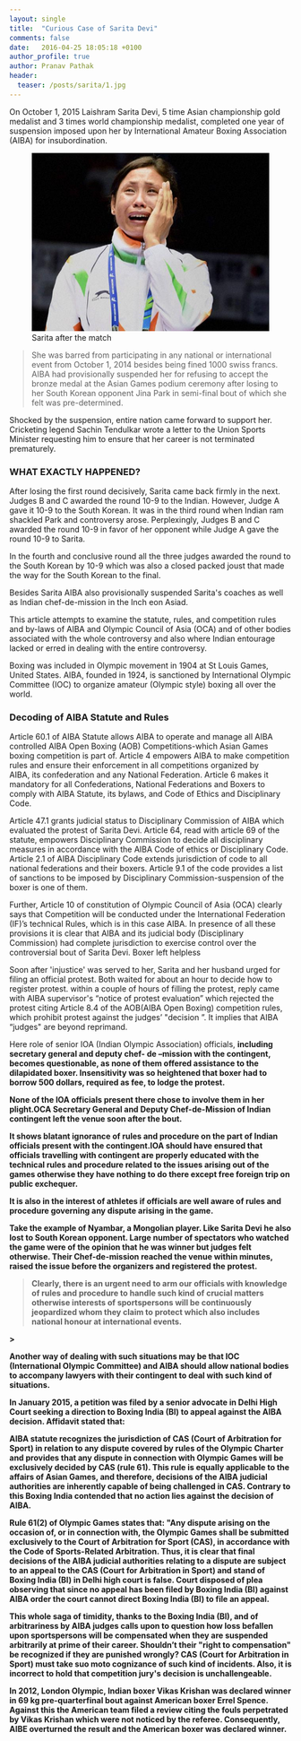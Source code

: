 ```yaml
---
layout: single
title:  "Curious Case of Sarita Devi"
comments: false
date:   2016-04-25 18:05:18 +0100
author_profile: true
author: Pranav Pathak
header:
  teaser: /posts/sarita/1.jpg
---
```


On October 1, 2015 Laishram Sarita Devi, 5 time Asian championship gold medalist and 3 times world championship medalist, completed one year of suspension imposed upon her by International Amateur Boxing Association (AIBA) for insubordination. 

<figure class="half">
<a href="/images/posts/sarita/1.jpg"><img src="/images/posts/sarita/1.jpg"></a>
<figcaption>Sarita after the match</figcaption>
</figure>
<blockquote>
She was barred from participating in any national or international event from October 1, 2014 besides being fined 1000 swiss francs. AIBA had provisionally suspended her for refusing to accept the bronze medal at the Asian Games podium ceremony after losing to her South Korean opponent Jina Park in semi-final bout of which she felt was pre-determined.
</blockquote> 


Shocked by the suspension, entire nation came forward to support her. Cricketing legend Sachin Tendulkar wrote a letter to the Union Sports Minister requesting him to ensure that her career is not terminated prematurely.


### WHAT EXACTLY HAPPENED?
After losing the first round decisively, Sarita came back firmly in the next. Judges B and C awarded the round 10-9 to the Indian. However, Judge A gave it 10-9 to the South Korean. It was in the third round when Indian ram shackled Park and controversy arose. Perplexingly, Judges B and C awarded the round 10-9 in favor of her opponent while Judge A gave the round 10-9 to Sarita.

In the fourth and conclusive round all the three judges awarded the round to the South Korean by 10-9 which was also a closed packed joust that made the way for the South Korean to the final. 

Besides Sarita AIBA also provisionally suspended Sarita's coaches as well as Indian chef-de-mission in the Inch eon Asiad.

This article attempts to examine the statute, rules, and competition rules and by-laws of AIBA and Olympic Council of Asia (OCA) and of other bodies associated with the whole controversy and also where Indian entourage lacked or erred in dealing with the entire controversy.

Boxing was included in Olympic movement in 1904 at St Louis Games, United States. AIBA, founded in 1924, is sanctioned by International Olympic Committee (IOC) to organize amateur (Olympic style) boxing all over the world. 

### Decoding of AIBA Statute and Rules

Article 60.1 of AIBA Statute allows AIBA to operate and manage all AIBA controlled AIBA Open Boxing (AOB) Competitions-which Asian Games boxing competition is part of. Article 4 empowers AIBA to make competition rules and ensure their enforcement in all competitions organized by AIBA, its confederation and any National Federation. Article 6 makes it mandatory for all Confederations, National Federations and Boxers to comply with AIBA Statute, its bylaws, and Code of Ethics and Disciplinary Code. 

Article 47.1 grants judicial status to Disciplinary Commission of AIBA which evaluated the protest of Sarita Devi. Article 64, read with article 69 of the statute, empowers Disciplinary Commission to decide all disciplinary measures in accordance with the AIBA Code of ethics or Disciplinary Code. Article 2.1 of AIBA Disciplinary Code extends jurisdiction of code to all national federations and their boxers. Article 9.1 of the code provides a list of sanctions to be imposed by Disciplinary Commission-suspension of the boxer is one of them. 

Further, Article 10 of constitution of Olympic Council of Asia (OCA) clearly says that Competition will be conducted under the International Federation (IF)’s technical Rules, which is in this case AIBA.
In presence of all these provisions it is clear that AIBA and its judicial body (Disciplinary Commission) had complete jurisdiction to exercise control over the controversial bout of Sarita Devi. 
Boxer left helpless

Soon after 'injustice' was served to her, Sarita and her husband urged for filing an official protest. Both waited for about an hour to decide how to register protest. within a couple of hours of filling the protest, reply  came with  AIBA supervisor's  “notice  of  protest  evaluation” which rejected the protest citing  Article 8.4  of the  AOB(AIBA Open Boxing)  competition  rules, which prohibit  protest  against  the  judges’  "decision ”. It implies that AIBA “judges" are beyond reprimand.

Here role of senior IOA (Indian Olympic Association) officials, <b>including secretary general and deputy chef- de –mission with the contingent, becomes questionable, as none of them offered assistance to the dilapidated boxer. Insensitivity was so heightened that boxer had to borrow 500 dollars, required as fee, to lodge the protest.<b>

None of the IOA officials present there chose to involve them in her plight.OCA Secretary General and Deputy Chef-de-Mission of Indian contingent left the venue soon after the bout. 

It shows blatant ignorance of rules and procedure on the part of Indian officials present with the contingent.IOA should have ensured that officials travelling with contingent are properly educated with the technical rules  and procedure related to the issues arising out of the games otherwise they have nothing to do there except free foreign trip on public exchequer. 

It is also in the interest of athletes if officials are well aware of rules and procedure governing any dispute arising in the game. 

Take the example of Nyambar, a Mongolian player. Like Sarita Devi he also lost to South Korean opponent. Large number of spectators who watched the game were of the opinion that he was winner but judges felt otherwise. Their Chef-de-mission reached the venue within minutes, raised the issue before the organizers and registered the protest. 

<blockquote>Clearly, there is an urgent need to arm our officials with knowledge of rules and procedure to handle such kind of crucial matters otherwise interests of sportspersons will be continuously jeopardized whom they claim to protect which also includes national honour at international events.</blockquote>> 

Another way of dealing with such situations may be that IOC (International Olympic Committee) and AIBA should allow national bodies to accompany lawyers with their contingent to deal with such kind of situations.

In January 2015, a petition was filed by a senior advocate in Delhi High Court seeking a direction to Boxing India (BI) to appeal against the AIBA decision. Affidavit stated that:

AIBA statute recognizes the jurisdiction of CAS (Court of Arbitration for Sport) in relation to any dispute covered by rules of the Olympic Charter and provides that any dispute in connection with Olympic Games will be exclusively decided by CAS (rule 61). This rule is equally applicable to the affairs of Asian Games, and therefore, decisions of the AIBA judicial authorities are inherently capable of being challenged in CAS. 
Contrary to this Boxing India contended that no action lies against the decision of AIBA.

Rule 61(2) of Olympic Games states that: "Any dispute arising on the occasion of, or in connection with, the Olympic Games shall be submitted exclusively to the Court of Arbitration for Sport (CAS), in accordance with the Code of Sports-Related Arbitration. 
Thus, it is clear that final decisions of the AIBA judicial authorities relating to a dispute are subject to an appeal to the CAS (Court for Arbitration in Sport) and stand of Boxing India (BI) in Delhi high court is false. Court disposed of plea observing that since no appeal has been filed by Boxing India (BI) against AIBA order the court cannot direct Boxing India (BI) to file an appeal.

This whole saga of timidity, thanks to the Boxing India (BI), and of arbitrariness by AIBA judges calls upon to question how loss befallen upon sportspersons will be compensated when they are suspended arbitrarily at prime of their career. Shouldn’t their "right to compensation" be recognized if they are punished wrongly? CAS (Court for Arbitration in Sport) must take suo moto cognizance of such kind of incidents. Also, it is incorrect to hold that competition jury's decision is unchallengeable. 

In 2012, London Olympic, Indian boxer Vikas Krishan was declared winner in 69 kg pre-quarterfinal bout against American boxer Errel Spence. Against this the American team filed a review citing the fouls perpetrated by Vikas Krishan which were not noticed by the referee. Consequently, AIBE overturned the result and the American boxer was declared winner.



